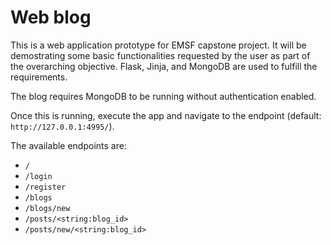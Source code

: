 Web blog
========

This is a web application prototype for EMSF capstone project. It will be demostrating some basic functionalities requested by the user as part of the overarching objective.
Flask, Jinja, and MongoDB are used to fulfill the requirements.

The blog requires MongoDB to be running without authentication enabled.

Once this is running, execute the app and navigate to the endpoint (default: `http://127.0.0.1:4995/`).

The available endpoints are:

- `/`
- `/login`
- `/register`
- `/blogs`
- `/blogs/new`
- `/posts/<string:blog_id>`
- `/posts/new/<string:blog_id>`

